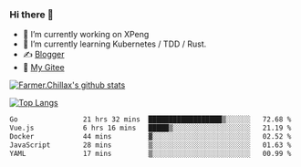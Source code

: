 ### Hi there 👋

- 🔭 I’m currently working on XPeng
- 🌱 I’m currently learning Kubernetes / TDD / Rust.
- ✍️ [Blogger](https://blog.farmer233.top)
- 🤔 [My Gitee](https://gitee.com/Farmer-chong)


[![Farmer.Chillax's github stats](https://github-readme-stats.vercel.app/api?username=FarmerChillax)](https://github.com/anuraghazra/github-readme-stats)

[![Top Langs](https://github-readme-stats.vercel.app/api/top-langs/?username=FarmerChillax&layout=compact&hide=html,css,javascript)](https://github.com/anuraghazra/github-readme-stats)


<a href="https://wakatime.com/@Farmer"> </a>
          <!--START_SECTION:waka-->

```txt
Go                21 hrs 32 mins  ██████████████████▒░░░░░░   72.68 %
Vue.js            6 hrs 16 mins   █████▒░░░░░░░░░░░░░░░░░░░   21.19 %
Docker            44 mins         ▓░░░░░░░░░░░░░░░░░░░░░░░░   02.52 %
JavaScript        28 mins         ▒░░░░░░░░░░░░░░░░░░░░░░░░   01.63 %
YAML              17 mins         ▒░░░░░░░░░░░░░░░░░░░░░░░░   00.99 %
```

<!--END_SECTION:waka-->



<!--
**Farmer-chong/Farmer-chong** is a ✨ _special_ ✨ repository because its `README.md` (this file) appears on your GitHub profile.

Here are some ideas to get you started:

- 🔭 I’m currently working on ...
- 🌱 I’m currently learning ...
- 👯 I’m looking to collaborate on ...
- 🤔 I’m looking for help with ...
- 💬 Ask me about ...
- 📫 How to reach me: ...
- 😄 Pronouns: ...
- ⚡ Fun fact: ...
-->
